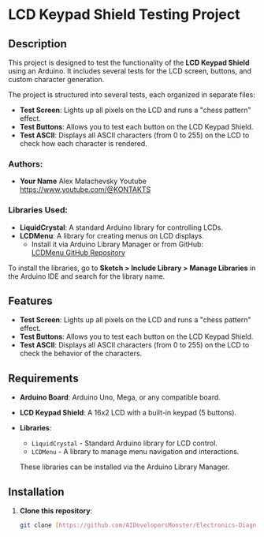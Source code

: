 # LCD Keypad Shield Testing Project

## Description

This project is designed to test the functionality of the **LCD Keypad Shield** using an Arduino. It includes several tests for the LCD screen, buttons, and custom character generation.

The project is structured into several tests, each organized in separate files:
- **Test Screen**: Lights up all pixels on the LCD and runs a "chess pattern" effect.
- **Test Buttons**: Allows you to test each button on the LCD Keypad Shield.
- **Test ASCII**: Displays all ASCII characters (from 0 to 255) on the LCD to check how each character is rendered.

### Authors:
- **Your Name** Alex Malachevsky
       Youtube https://www.youtube.com/@KONTAKTS
   

### Libraries Used:
- **LiquidCrystal**: A standard Arduino library for controlling LCDs.
- **LCDMenu**: A library for creating menus on LCD displays.
    - Install it via Arduino Library Manager or from GitHub:  
      [LCDMenu GitHub Repository](https://github.com/adacho/LCDMenu.git)
  
To install the libraries, go to **Sketch > Include Library > Manage Libraries** in the Arduino IDE and search for the library name.

## Features

- **Test Screen**: Lights up all pixels on the LCD and runs a "chess pattern" effect.
- **Test Buttons**: Allows you to test each button on the LCD Keypad Shield.
- **Test ASCII**: Displays all ASCII characters (from 0 to 255) on the LCD to check the behavior of the characters.

## Requirements

- **Arduino Board**: Arduino Uno, Mega, or any compatible board.
- **LCD Keypad Shield**: A 16x2 LCD with a built-in keypad (5 buttons).
- **Libraries**:
  - `LiquidCrystal` - Standard Arduino library for LCD control.
  - `LCDMenu` - A library to manage menu navigation and interactions.
  
  These libraries can be installed via the Arduino Library Manager.

## Installation

1. **Clone this repository**:
   ```bash
   git clone [https://github.com/AIDevelopersMonster/Electronics-Diagnostic-Lab.git](https://github.com/AIDevelopersMonster/Electronics-Diagnostic-Lab.git)]
